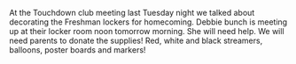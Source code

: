 At the Touchdown club meeting last Tuesday night we talked about decorating the Freshman lockers for homecoming.
Debbie bunch is meeting up at their locker room noon tomorrow morning.  She will need help.
We will need parents to donate the supplies!
Red, white and black streamers, balloons, poster boards and markers!